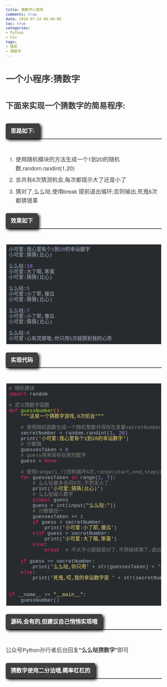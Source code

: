```yaml
---
title: 猜数字小程序
comments: true
date: 2018-07-24 08:48:00
toc: true
categories:
- Python
- Fun
tags:
- 随机
- 猜数字
---
```


<div class="output_wrapper" id="output_wrapper_id" style="font-size: 18px; color: rgb(62, 62, 62); line-height: 1.6; word-spacing: 0px; letter-spacing: 0px; font-family: 'Helvetica Neue', Helvetica, 'Hiragino Sans GB', 'Microsoft YaHei', Arial, sans-serif;"><h1 id="h" style="color: inherit; line-height: inherit; padding: 0px; margin: 1.5em 0px; font-weight: bold; font-size: 1.6em;"><span style="font-size: inherit; color: inherit; line-height: inherit; margin: 0px; padding: 0px;">一个小程序:猜数字</span></h1><!--more-->
<h2 id="h-1" style="color: inherit; line-height: inherit; padding: 0px; margin: 1.5em 0px; font-weight: bold; font-size: 1.4em;"><span style="font-size: inherit; color: inherit; line-height: inherit; margin: 0px; padding: 0px;">下面来实现一个猜数字的简易程序:</span></h2>

<h3 id="h-2" style="color: inherit; line-height: inherit; padding: 0px; margin: 1.5em 0px; font-weight: bold; border-bottom: 2px solid rgb(63, 63, 63); margin-bottom: 50px; font-size: 1em;"><span style="font-size: inherit; line-height: inherit; margin: 0px; display: inline-block; background: rgb(63, 63, 63); color: rgb(255, 255, 255); padding: 10px 16px; border-radius: 5px; box-shadow: black 5px 5px 10px;">思路如下:</span></h3>
<ol style="font-size: inherit; color: inherit; line-height: inherit; margin: 0px; padding: 0px; padding-left: 32px; list-style-type: decimal;">
<li style="font-size: inherit; color: inherit; line-height: inherit; margin: 0px; padding: 0px; margin-bottom: 0.5em;"><span style="font-size: inherit; color: inherit; line-height: inherit; margin: 0px; padding: 0px;">使用随机模块的方法生成一个1到20的随机数,random.randint(1,20)</span></li>
<li style="font-size: inherit; color: inherit; line-height: inherit; margin: 0px; padding: 0px; margin-bottom: 0.5em;"><span style="font-size: inherit; color: inherit; line-height: inherit; margin: 0px; padding: 0px;">总共有6次猜测机会,每次都提示大了还是小了</span></li>
<li style="font-size: inherit; color: inherit; line-height: inherit; margin: 0px; padding: 0px; margin-bottom: 0.5em;"><span style="font-size: inherit; color: inherit; line-height: inherit; margin: 0px; padding: 0px;">猜对了,么么哒,使用break 提前退出循环;否则输出,死鬼6次都猜错果</span></li>
</ol>
<h3 id="h-3" style="color: inherit; line-height: inherit; padding: 0px; margin: 1.5em 0px; font-weight: bold; border-bottom: 2px solid rgb(63, 63, 63); margin-bottom: 50px; font-size: 1em;"><span style="font-size: inherit; line-height: inherit; margin: 0px; display: inline-block; background: rgb(63, 63, 63); color: rgb(255, 255, 255); padding: 10px 16px; border-radius: 5px; box-shadow: black 5px 5px 10px;">效果如下</span></h3>
<pre style="font-size: inherit; color: inherit; line-height: inherit; margin: 0px; padding: 0px;"><code class="python language-python hljs" style="margin: 0px 2px; line-height: 18px; font-size: 16px; font-weight: normal; word-spacing: 0px; letter-spacing: 0px; font-family: Consolas, Inconsolata, Courier, monospace; border-radius: 0px; color: rgb(169, 183, 198); background: rgb(40, 43, 46); overflow-x: auto; padding: 0.5em; display: block !important; white-space: pre !important; word-wrap: normal !important; word-break: normal !important; overflow: auto !important;">小可爱:我心里有个<span class="hljs-number" style="font-size: inherit; line-height: inherit; margin: 0px; padding: 0px; color: rgb(174, 135, 250); word-wrap: inherit !important; word-break: inherit !important;">1</span>到<span class="hljs-number" style="font-size: inherit; line-height: inherit; margin: 0px; padding: 0px; color: rgb(174, 135, 250); word-wrap: inherit !important; word-break: inherit !important;">20</span>的幸运数字<br>小可爱:猜猜(比心)<br><br>么么哒:<span class="hljs-number" style="font-size: inherit; line-height: inherit; margin: 0px; padding: 0px; color: rgb(174, 135, 250); word-wrap: inherit !important; word-break: inherit !important;">10</span><br>小可爱:大了哦,笨蛋<br>小可爱:猜猜(比心)<br><br>么么哒:<span class="hljs-number" style="font-size: inherit; line-height: inherit; margin: 0px; padding: 0px; color: rgb(174, 135, 250); word-wrap: inherit !important; word-break: inherit !important;">5</span><br>小可爱:小了耶,傻瓜<br>小可爱:猜猜(比心)<br><br>么么哒:<span class="hljs-number" style="font-size: inherit; line-height: inherit; margin: 0px; padding: 0px; color: rgb(174, 135, 250); word-wrap: inherit !important; word-break: inherit !important;">7</span><br>小可爱:小了耶,傻瓜<br>小可爱:猜猜(比心)<br><br>么么哒:<span class="hljs-number" style="font-size: inherit; line-height: inherit; margin: 0px; padding: 0px; color: rgb(174, 135, 250); word-wrap: inherit !important; word-break: inherit !important;">8</span><br>小可爱:心有灵犀哦,你只用<span class="hljs-number" style="font-size: inherit; line-height: inherit; margin: 0px; padding: 0px; color: rgb(174, 135, 250); word-wrap: inherit !important; word-break: inherit !important;">5</span>次就猜到我的心思<br></code></pre>
<h3 id="h-4" style="color: inherit; line-height: inherit; padding: 0px; margin: 1.5em 0px; font-weight: bold; border-bottom: 2px solid rgb(63, 63, 63); margin-bottom: 50px; font-size: 1em;"><span style="font-size: inherit; line-height: inherit; margin: 0px; display: inline-block; background: rgb(63, 63, 63); color: rgb(255, 255, 255); padding: 10px 16px; border-radius: 5px; box-shadow: black 5px 5px 10px;">实现代码</span></h3>
<pre style="font-size: inherit; color: inherit; line-height: inherit; margin: 0px; padding: 0px;"><code class="python language-python hljs" style="margin: 0px 2px; line-height: 18px; font-size: 16px; font-weight: normal; word-spacing: 0px; letter-spacing: 0px; font-family: Consolas, Inconsolata, Courier, monospace; border-radius: 0px; color: rgb(169, 183, 198); background: rgb(40, 43, 46); overflow-x: auto; padding: 0.5em; display: block !important; white-space: pre !important; word-wrap: normal !important; word-break: normal !important; overflow: auto !important;"><span class="hljs-comment" style="font-size: inherit; line-height: inherit; margin: 0px; padding: 0px; color: rgb(128, 128, 128); word-wrap: inherit !important; word-break: inherit !important;">#&nbsp;随机模块</span><br><span class="hljs-keyword" style="font-size: inherit; line-height: inherit; margin: 0px; padding: 0px; color: rgb(248, 35, 117); word-wrap: inherit !important; word-break: inherit !important;">import</span>&nbsp;random<br><br><span class="hljs-comment" style="font-size: inherit; line-height: inherit; margin: 0px; padding: 0px; color: rgb(128, 128, 128); word-wrap: inherit !important; word-break: inherit !important;">#&nbsp;定义猜数字函数</span><br><span class="hljs-function" style="font-size: inherit; line-height: inherit; margin: 0px; padding: 0px; color: rgb(248, 35, 117); word-wrap: inherit !important; word-break: inherit !important;"><span class="hljs-keyword" style="font-size: inherit; line-height: inherit; margin: 0px; padding: 0px; color: rgb(248, 35, 117); word-wrap: inherit !important; word-break: inherit !important;">def</span>&nbsp;<span class="hljs-title" style="font-size: inherit; line-height: inherit; margin: 0px; padding: 0px; color: rgb(165, 218, 45); word-wrap: inherit !important; word-break: inherit !important;">guessNumber</span><span class="hljs-params" style="font-size: inherit; line-height: inherit; margin: 0px; padding: 0px; color: rgb(255, 152, 35); word-wrap: inherit !important; word-break: inherit !important;">()</span>:</span><br>&nbsp;&nbsp;&nbsp;&nbsp;<span class="hljs-string" style="font-size: inherit; line-height: inherit; margin: 0px; padding: 0px; color: rgb(238, 220, 112); word-wrap: inherit !important; word-break: inherit !important;">"""这是一个猜数字游戏,6次机会"""</span><br><br>&nbsp;&nbsp;&nbsp;&nbsp;<span class="hljs-comment" style="font-size: inherit; line-height: inherit; margin: 0px; padding: 0px; color: rgb(128, 128, 128); word-wrap: inherit !important; word-break: inherit !important;">#&nbsp;使用随机函数生成一个随机整数并保存在变量secretNumber</span><br>&nbsp;&nbsp;&nbsp;&nbsp;secretNumber&nbsp;=&nbsp;random.randint(<span class="hljs-number" style="font-size: inherit; line-height: inherit; margin: 0px; padding: 0px; color: rgb(174, 135, 250); word-wrap: inherit !important; word-break: inherit !important;">1</span>,&nbsp;<span class="hljs-number" style="font-size: inherit; line-height: inherit; margin: 0px; padding: 0px; color: rgb(174, 135, 250); word-wrap: inherit !important; word-break: inherit !important;">20</span>)<br>&nbsp;&nbsp;&nbsp;&nbsp;print(<span class="hljs-string" style="font-size: inherit; line-height: inherit; margin: 0px; padding: 0px; color: rgb(238, 220, 112); word-wrap: inherit !important; word-break: inherit !important;">'小可爱:我心里有个1到20的幸运数字'</span>)<br>&nbsp;&nbsp;&nbsp;&nbsp;<span class="hljs-comment" style="font-size: inherit; line-height: inherit; margin: 0px; padding: 0px; color: rgb(128, 128, 128); word-wrap: inherit !important; word-break: inherit !important;">#&nbsp;计数器</span><br>&nbsp;&nbsp;&nbsp;&nbsp;guessesTaken&nbsp;=&nbsp;<span class="hljs-number" style="font-size: inherit; line-height: inherit; margin: 0px; padding: 0px; color: rgb(174, 135, 250); word-wrap: inherit !important; word-break: inherit !important;">0</span><br>&nbsp;&nbsp;&nbsp;&nbsp;<span class="hljs-comment" style="font-size: inherit; line-height: inherit; margin: 0px; padding: 0px; color: rgb(128, 128, 128); word-wrap: inherit !important; word-break: inherit !important;">#&nbsp;guess用来保存玩家的数字</span><br>&nbsp;&nbsp;&nbsp;&nbsp;guess&nbsp;=&nbsp;<span class="hljs-keyword" style="font-size: inherit; line-height: inherit; margin: 0px; padding: 0px; color: rgb(248, 35, 117); word-wrap: inherit !important; word-break: inherit !important;">None</span><br><br>&nbsp;&nbsp;&nbsp;&nbsp;<span class="hljs-comment" style="font-size: inherit; line-height: inherit; margin: 0px; padding: 0px; color: rgb(128, 128, 128); word-wrap: inherit !important; word-break: inherit !important;">#&nbsp;使用range(1,7)控制循环6次,range(start,end,step)左闭右开</span><br>&nbsp;&nbsp;&nbsp;&nbsp;<span class="hljs-keyword" style="font-size: inherit; line-height: inherit; margin: 0px; padding: 0px; color: rgb(248, 35, 117); word-wrap: inherit !important; word-break: inherit !important;">for</span>&nbsp;guessesTaken&nbsp;<span class="hljs-keyword" style="font-size: inherit; line-height: inherit; margin: 0px; padding: 0px; color: rgb(248, 35, 117); word-wrap: inherit !important; word-break: inherit !important;">in</span>&nbsp;range(<span class="hljs-number" style="font-size: inherit; line-height: inherit; margin: 0px; padding: 0px; color: rgb(174, 135, 250); word-wrap: inherit !important; word-break: inherit !important;">1</span>,&nbsp;<span class="hljs-number" style="font-size: inherit; line-height: inherit; margin: 0px; padding: 0px; color: rgb(174, 135, 250); word-wrap: inherit !important; word-break: inherit !important;">7</span>):<br>&nbsp;&nbsp;&nbsp;&nbsp;&nbsp;&nbsp;&nbsp;&nbsp;<span class="hljs-comment" style="font-size: inherit; line-height: inherit; margin: 0px; padding: 0px; color: rgb(128, 128, 128); word-wrap: inherit !important; word-break: inherit !important;">#&nbsp;么么哒最多会问6次,不然发火了.</span><br>&nbsp;&nbsp;&nbsp;&nbsp;&nbsp;&nbsp;&nbsp;&nbsp;print(<span class="hljs-string" style="font-size: inherit; line-height: inherit; margin: 0px; padding: 0px; color: rgb(238, 220, 112); word-wrap: inherit !important; word-break: inherit !important;">'小可爱:猜猜(比心)'</span>)<br>&nbsp;&nbsp;&nbsp;&nbsp;&nbsp;&nbsp;&nbsp;&nbsp;<span class="hljs-comment" style="font-size: inherit; line-height: inherit; margin: 0px; padding: 0px; color: rgb(128, 128, 128); word-wrap: inherit !important; word-break: inherit !important;">#&nbsp;么么哒输入数字</span><br>&nbsp;&nbsp;&nbsp;&nbsp;&nbsp;&nbsp;&nbsp;&nbsp;<span class="hljs-keyword" style="font-size: inherit; line-height: inherit; margin: 0px; padding: 0px; color: rgb(248, 35, 117); word-wrap: inherit !important; word-break: inherit !important;">global</span>&nbsp;guess<br>&nbsp;&nbsp;&nbsp;&nbsp;&nbsp;&nbsp;&nbsp;&nbsp;guess&nbsp;=&nbsp;int(input(<span class="hljs-string" style="font-size: inherit; line-height: inherit; margin: 0px; padding: 0px; color: rgb(238, 220, 112); word-wrap: inherit !important; word-break: inherit !important;">"么么哒:"</span>))<br>&nbsp;&nbsp;&nbsp;&nbsp;&nbsp;&nbsp;&nbsp;&nbsp;<span class="hljs-comment" style="font-size: inherit; line-height: inherit; margin: 0px; padding: 0px; color: rgb(128, 128, 128); word-wrap: inherit !important; word-break: inherit !important;">#&nbsp;计数器加一</span><br>&nbsp;&nbsp;&nbsp;&nbsp;&nbsp;&nbsp;&nbsp;&nbsp;guessesTaken&nbsp;+=&nbsp;<span class="hljs-number" style="font-size: inherit; line-height: inherit; margin: 0px; padding: 0px; color: rgb(174, 135, 250); word-wrap: inherit !important; word-break: inherit !important;">1</span><br>&nbsp;&nbsp;&nbsp;&nbsp;&nbsp;&nbsp;&nbsp;&nbsp;<span class="hljs-keyword" style="font-size: inherit; line-height: inherit; margin: 0px; padding: 0px; color: rgb(248, 35, 117); word-wrap: inherit !important; word-break: inherit !important;">if</span>&nbsp;guess&nbsp;&lt;&nbsp;secretNumber:<br>&nbsp;&nbsp;&nbsp;&nbsp;&nbsp;&nbsp;&nbsp;&nbsp;&nbsp;&nbsp;&nbsp;&nbsp;print(<span class="hljs-string" style="font-size: inherit; line-height: inherit; margin: 0px; padding: 0px; color: rgb(238, 220, 112); word-wrap: inherit !important; word-break: inherit !important;">'小可爱:小了耶,傻瓜'</span>)<br>&nbsp;&nbsp;&nbsp;&nbsp;&nbsp;&nbsp;&nbsp;&nbsp;<span class="hljs-keyword" style="font-size: inherit; line-height: inherit; margin: 0px; padding: 0px; color: rgb(248, 35, 117); word-wrap: inherit !important; word-break: inherit !important;">elif</span>&nbsp;guess&nbsp;&gt;&nbsp;secretNumber:<br>&nbsp;&nbsp;&nbsp;&nbsp;&nbsp;&nbsp;&nbsp;&nbsp;&nbsp;&nbsp;&nbsp;&nbsp;print(<span class="hljs-string" style="font-size: inherit; line-height: inherit; margin: 0px; padding: 0px; color: rgb(238, 220, 112); word-wrap: inherit !important; word-break: inherit !important;">'小可爱:大了哦,笨蛋'</span>)<br>&nbsp;&nbsp;&nbsp;&nbsp;&nbsp;&nbsp;&nbsp;&nbsp;<span class="hljs-keyword" style="font-size: inherit; line-height: inherit; margin: 0px; padding: 0px; color: rgb(248, 35, 117); word-wrap: inherit !important; word-break: inherit !important;">else</span>:<br>&nbsp;&nbsp;&nbsp;&nbsp;&nbsp;&nbsp;&nbsp;&nbsp;&nbsp;&nbsp;&nbsp;&nbsp;<span class="hljs-keyword" style="font-size: inherit; line-height: inherit; margin: 0px; padding: 0px; color: rgb(248, 35, 117); word-wrap: inherit !important; word-break: inherit !important;">break</span>&nbsp;&nbsp;<span class="hljs-comment" style="font-size: inherit; line-height: inherit; margin: 0px; padding: 0px; color: rgb(128, 128, 128); word-wrap: inherit !important; word-break: inherit !important;">#&nbsp;不大不小那就是对了,不用继续猜了,退出循环</span><br><br>&nbsp;&nbsp;&nbsp;&nbsp;<span class="hljs-keyword" style="font-size: inherit; line-height: inherit; margin: 0px; padding: 0px; color: rgb(248, 35, 117); word-wrap: inherit !important; word-break: inherit !important;">if</span>&nbsp;guess&nbsp;==&nbsp;secretNumber:<br>&nbsp;&nbsp;&nbsp;&nbsp;&nbsp;&nbsp;&nbsp;&nbsp;print(<span class="hljs-string" style="font-size: inherit; line-height: inherit; margin: 0px; padding: 0px; color: rgb(238, 220, 112); word-wrap: inherit !important; word-break: inherit !important;">'么么哒,你只用'</span>&nbsp;+&nbsp;str(guessesTaken)&nbsp;+&nbsp;<span class="hljs-string" style="font-size: inherit; line-height: inherit; margin: 0px; padding: 0px; color: rgb(238, 220, 112); word-wrap: inherit !important; word-break: inherit !important;">'次就猜到我的心思,心有灵犀哦'</span>)<br>&nbsp;&nbsp;&nbsp;&nbsp;<span class="hljs-keyword" style="font-size: inherit; line-height: inherit; margin: 0px; padding: 0px; color: rgb(248, 35, 117); word-wrap: inherit !important; word-break: inherit !important;">else</span>:<br>&nbsp;&nbsp;&nbsp;&nbsp;&nbsp;&nbsp;&nbsp;&nbsp;print(<span class="hljs-string" style="font-size: inherit; line-height: inherit; margin: 0px; padding: 0px; color: rgb(238, 220, 112); word-wrap: inherit !important; word-break: inherit !important;">'死鬼,哎,我的幸运数字是&nbsp;'</span>&nbsp;+&nbsp;str(secretNumber))<br><br><br><span class="hljs-keyword" style="font-size: inherit; line-height: inherit; margin: 0px; padding: 0px; color: rgb(248, 35, 117); word-wrap: inherit !important; word-break: inherit !important;">if</span>&nbsp;__name__&nbsp;==&nbsp;<span class="hljs-string" style="font-size: inherit; line-height: inherit; margin: 0px; padding: 0px; color: rgb(238, 220, 112); word-wrap: inherit !important; word-break: inherit !important;">"__main__"</span>:<br>&nbsp;&nbsp;&nbsp;&nbsp;guessNumber()<br></code></pre>
<h3 id="h-5" style="color: inherit; line-height: inherit; padding: 0px; margin: 1.5em 0px; font-weight: bold; border-bottom: 2px solid rgb(63, 63, 63); margin-bottom: 50px; font-size: 1em;"><span style="font-size: inherit; line-height: inherit; margin: 0px; display: inline-block; background: rgb(63, 63, 63); color: rgb(255, 255, 255); padding: 10px 16px; border-radius: 5px; box-shadow: black 5px 5px 10px;">源码,会有的,但建议自己悄悄实现哦</span></h3>
<p style="font-size: inherit; color: inherit; line-height: inherit; padding: 0px; margin: 1.5em 0px;">公众号Python孙行者后台回复<strong style="font-size: inherit; color: inherit; line-height: inherit; margin: 0px; padding: 0px; font-weight: bold;">"么么哒猜数字"</strong>即可</p>
<h3 id="h-6" style="color: inherit; line-height: inherit; padding: 0px; margin: 1.5em 0px; font-weight: bold; border-bottom: 2px solid rgb(63, 63, 63); margin-bottom: 50px; font-size: 1em;"><span style="font-size: inherit; line-height: inherit; margin: 0px; display: inline-block; background: rgb(63, 63, 63); color: rgb(255, 255, 255); padding: 10px 16px; border-radius: 5px; box-shadow: black 5px 5px 10px;">猜数字使用二分法哦,概率杠杠的</span></h3>
